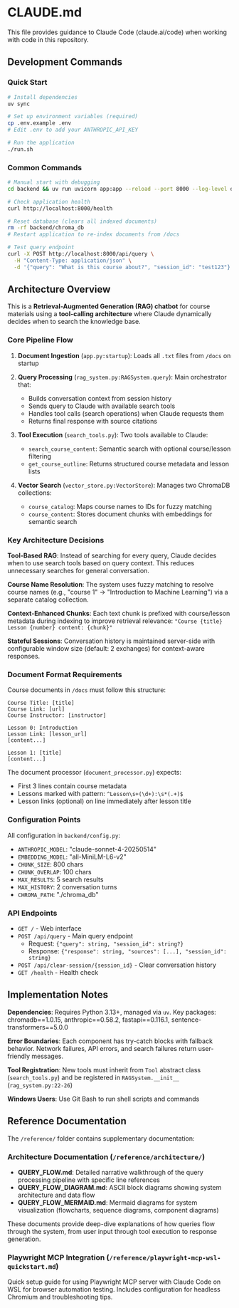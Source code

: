 # CLAUDE.md

This file provides guidance to Claude Code (claude.ai/code) when working with code in this repository.

## Development Commands

### Quick Start

```bash
# Install dependencies
uv sync

# Set up environment variables (required)
cp .env.example .env
# Edit .env to add your ANTHROPIC_API_KEY

# Run the application
./run.sh
```

### Common Commands

```bash
# Manual start with debugging
cd backend && uv run uvicorn app:app --reload --port 8000 --log-level debug

# Check application health
curl http://localhost:8000/health

# Reset database (clears all indexed documents)
rm -rf backend/chroma_db
# Restart application to re-index documents from /docs

# Test query endpoint
curl -X POST http://localhost:8000/api/query \
  -H "Content-Type: application/json" \
  -d '{"query": "What is this course about?", "session_id": "test123"}'
```

## Architecture Overview

This is a **Retrieval-Augmented Generation (RAG) chatbot** for course materials using a **tool-calling architecture** where Claude dynamically decides when to search the knowledge base.

### Core Pipeline Flow

1. **Document Ingestion** (`app.py:startup`): Loads all `.txt` files from `/docs` on startup
2. **Query Processing** (`rag_system.py:RAGSystem.query`): Main orchestrator that:
   - Builds conversation context from session history
   - Sends query to Claude with available search tools
   - Handles tool calls (search operations) when Claude requests them
   - Returns final response with source citations

3. **Tool Execution** (`search_tools.py`): Two tools available to Claude:
   - `search_course_content`: Semantic search with optional course/lesson filtering
   - `get_course_outline`: Returns structured course metadata and lesson lists

4. **Vector Search** (`vector_store.py:VectorStore`): Manages two ChromaDB collections:
   - `course_catalog`: Maps course names to IDs for fuzzy matching
   - `course_content`: Stores document chunks with embeddings for semantic search

### Key Architecture Decisions

**Tool-Based RAG**: Instead of searching for every query, Claude decides when to use search tools based on query context. This reduces unnecessary searches for general conversation.

**Course Name Resolution**: The system uses fuzzy matching to resolve course names (e.g., "course 1" → "Introduction to Machine Learning") via a separate catalog collection.

**Context-Enhanced Chunks**: Each text chunk is prefixed with course/lesson metadata during indexing to improve retrieval relevance: `"Course {title} Lesson {number} content: {chunk}"`

**Stateful Sessions**: Conversation history is maintained server-side with configurable window size (default: 2 exchanges) for context-aware responses.

### Document Format Requirements

Course documents in `/docs` must follow this structure:

```text
Course Title: [title]
Course Link: [url]
Course Instructor: [instructor]

Lesson 0: Introduction
Lesson Link: [lesson_url]
[content...]

Lesson 1: [title]
[content...]
```

The document processor (`document_processor.py`) expects:

- First 3 lines contain course metadata
- Lessons marked with pattern: `^Lesson\s+(\d+):\s*(.+)$`
- Lesson links (optional) on line immediately after lesson title

### Configuration Points

All configuration in `backend/config.py`:

- `ANTHROPIC_MODEL`: "claude-sonnet-4-20250514"
- `EMBEDDING_MODEL`: "all-MiniLM-L6-v2"
- `CHUNK_SIZE`: 800 chars
- `CHUNK_OVERLAP`: 100 chars
- `MAX_RESULTS`: 5 search results
- `MAX_HISTORY`: 2 conversation turns
- `CHROMA_PATH`: "./chroma_db"

### API Endpoints

- `GET /` - Web interface
- `POST /api/query` - Main query endpoint
  - Request: `{"query": string, "session_id": string?}`
  - Response: `{"response": string, "sources": [...], "session_id": string}`
- `POST /api/clear-session/{session_id}` - Clear conversation history
- `GET /health` - Health check

## Implementation Notes

**Dependencies**: Requires Python 3.13+, managed via `uv`. Key packages: chromadb==1.0.15, anthropic==0.58.2, fastapi==0.116.1, sentence-transformers==5.0.0

**Error Boundaries**: Each component has try-catch blocks with fallback behavior. Network failures, API errors, and search failures return user-friendly messages.

**Tool Registration**: New tools must inherit from `Tool` abstract class (`search_tools.py`) and be registered in `RAGSystem.__init__` (`rag_system.py:22-26`)

**Windows Users**: Use Git Bash to run shell scripts and commands

## Reference Documentation

The `/reference/` folder contains supplementary documentation:

### Architecture Documentation (`/reference/architecture/`)

- **QUERY_FLOW.md**: Detailed narrative walkthrough of the query processing pipeline with specific line references
- **QUERY_FLOW_DIAGRAM.md**: ASCII block diagrams showing system architecture and data flow
- **QUERY_FLOW_MERMAID.md**: Mermaid diagrams for system visualization (flowcharts, sequence diagrams, component diagrams)

These documents provide deep-dive explanations of how queries flow through the system, from user input through tool execution to response generation.

### Playwright MCP Integration (`/reference/playwright-mcp-wsl-quickstart.md`)

Quick setup guide for using Playwright MCP server with Claude Code on WSL for browser automation testing. Includes configuration for headless Chromium and troubleshooting tips.
